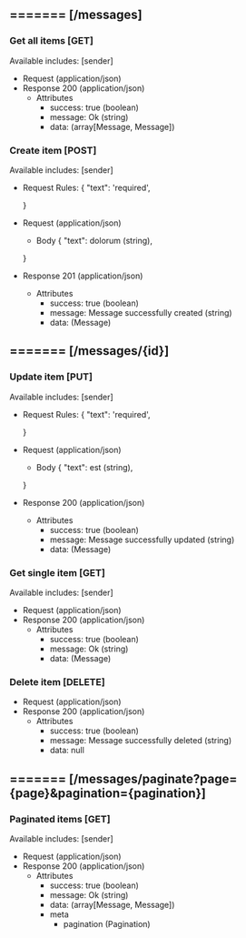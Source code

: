 ## ======= [/messages]

### Get all items [GET]
Available includes: [sender]
+ Request (application/json)
    <!-- include(request/header.md) -->
+ Response 200 (application/json)
    + Attributes         
        + success: true (boolean)
        + message: Ok (string)
        + data: (array[Message, Message])

<!-- include(response/401.md) -->
<!-- include(response/500.md) -->
### Create item [POST]
Available includes: [sender]
+ Request Rules:
    {
        "text": 'required',

    }
+ Request (application/json)
    <!-- include(request/header.md) -->
    + Body
    {
            "text": dolorum (string),

    }
+ Response 201 (application/json)
    + Attributes         
        + success: true (boolean)
        + message: Message successfully created (string)
        + data: (Message)

<!-- include(response/401.md) -->
<!-- include(response/422.md) -->
<!-- include(response/500.md) -->

## ======= [/messages/{id}]
### Update item [PUT]
Available includes: [sender]
<!-- include(parameters/id.md) -->
+ Request Rules:
    {
        "text": 'required',

    }
+ Request (application/json)
    <!-- include(request/header.md) -->
    + Body
    {
            "text": est (string),

    }
+ Response 200 (application/json)
    + Attributes         
        + success: true (boolean)
        + message: Message successfully updated (string)
        + data: (Message)

<!-- include(response/401.md) -->
<!-- include(response/404.md) -->
<!-- include(response/422.md) -->
<!-- include(response/500.md) -->
### Get single item [GET]
Available includes: [sender]
<!-- include(parameters/id.md) -->
+ Request (application/json)
    <!-- include(request/header.md) -->
+ Response 200 (application/json)
    + Attributes         
        + success: true (boolean)
        + message: Ok (string)
        + data: (Message)

<!-- include(response/401.md) -->
<!-- include(response/404.md) -->
<!-- include(response/500.md) -->
### Delete item [DELETE]
<!-- include(parameters/id.md) -->
+ Request (application/json)
    <!-- include(request/header.md) -->    
+ Response 200 (application/json)
    + Attributes         
        + success: true (boolean)
        + message: Message successfully deleted (string)
        + data: null

<!-- include(response/401.md) -->
<!-- include(response/404.md) -->
<!-- include(response/500.md) -->

## ======= [/messages/paginate?page={page}&pagination={pagination}]
### Paginated items [GET]
Available includes: [sender]
<!-- include(parameters/pagination.md) -->
+ Request (application/json)
    <!-- include(request/header.md) -->
+ Response 200 (application/json)
    + Attributes         
        + success: true (boolean)
        + message: Ok (string)
        + data: (array[Message, Message])
        + meta
            + pagination (Pagination)

<!-- include(response/401.md) -->
<!-- include(response/500.md) -->


